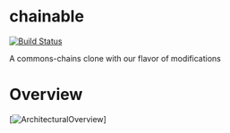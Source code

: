 # chainable
[![Build Status](https://travis-ci.org/bemobi/chainable.svg?branch=master)](https://travis-ci.org/bemobi/chainable)

A commons-chains clone with our flavor of modifications 

# Overview

[![ArchitecturalOverview](http://i.imgur.com/V68ocQQ.jpg)]